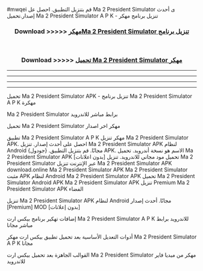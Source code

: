 #mwqei قم بتنزيل التطبيق. احصل عل Ma 2 President Simulator  ى أحدث إصدار.تحميل Ma 2 President Simulator  A P K - تنزيل برنامج مهكر



<div align="center">
<h3>Download >>>>> <a href="https://ar-sites.web.app/?ar= Ma 2 President Simulator ">مهكرMa 2 President Simulator  تنزيل برنامج</a></h3><br>

<h3>Download >>>>> <a href="https://ar-sites.web.app/?ar= Ma 2 President Simulator ">تحميل Ma 2 President Simulator  مهكر</a></h3>
</div>


----------------------------------------------------------

----------------------------------------------------------

----------------------------------------------------------

----------------------------------------------------------


تحميل Ma 2 President Simulator  APK - تنزيل برنامج Ma 2 President Simulator  A P K مهكرة

Ma 2 President Simulator  برابط مباشر للاندرويد

تحميل Ma 2 President Simulator  مهكر اخر اصدار

تطبيق Ma 2 President Simulator  A P K مهكر
تنزيل Ma 2 President Simulator  APK. احصل على أحدث إصدار.
تنزيل Ma 2 President Simulator  APK لنظام Android مجانًا.
قم بتنزيل التطبيق. {جودول} APK. الاسم هو نسخة أندرويد.
تحميل Ma 2 President Simulator  APK [بدون اعلانات]
تحميل مود مجاني للاندرويد.
تنزيل Ma 2 President Simulator  عبر الإنترنت
تنزيل Ma 2 President Simulator  APK
download.online Ma 2 President Simulator  APK
Ma 2 President Simulator  مثبت APK لنظام Android
Ma 2 President Simulator  APK
تحميل Ma 2 President Simulator  Android APK
Ma 2 President Simulator  APK تنزيل Premium
Ma 2 President Simulator  APK الفضاء

تنزيل Ma 2 President Simulator  APK لنظام Android مجانًا. أحدث إصدار [Premium] MOD [بدون إعلانات]

إضافات تهكير برنامج بيكس ارت Ma 2 President Simulator  A P K للاندرويد برابط مباشر مجانا

أدوات التعديل الأساسية بعد تحميل تطبيق بيكس ارت مهكر Ma 2 President Simulator  A P K مجانا

القوالب الجاهزة بعد تحميل بيكس ارت Ma 2 President Simulator  مهكر من ميديا فاير للاندرويد



